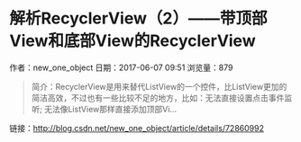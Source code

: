 # 解析RecyclerView（2）——带顶部View和底部View的RecyclerView
作者：new_one_object
日期：2017-06-07 09:51
浏览量：879
> 简介：RecyclerView是用来替代ListView的一个控件，比ListView更加的简洁高效，不过也有一些比较不足的地方，比如：无法直接设置点击事件监听; 无法像ListView那样直接添加顶部Vi...

 链接：http://blog.csdn.net/new_one_object/article/details/72860992

